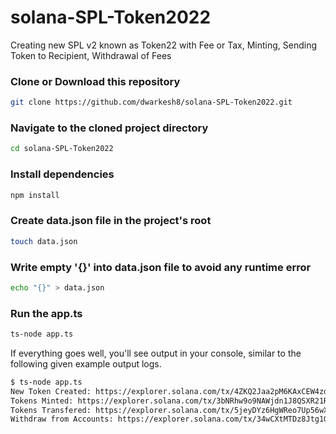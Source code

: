 # solana-SPL-Token2022
Creating new SPL v2 known as Token22 with Fee or Tax, Minting, Sending Token to Recipient, Withdrawal of Fees 

### Clone or Download this repository
```bash
git clone https://github.com/dwarkesh8/solana-SPL-Token2022.git
```

### Navigate to the cloned project directory
```bash
cd solana-SPL-Token2022
```

### Install dependencies
```bash
npm install
```

### Create data.json file in the project's root 
```bash
touch data.json
```

### Write empty '{}' into data.json file to avoid any runtime error  
```bash
echo "{}" > data.json
```

### Run the app.ts
```bash
ts-node app.ts
```

If everything goes well, you'll see output in your console, similar to the following given example output logs.

```bash
$ ts-node app.ts
New Token Created: https://explorer.solana.com/tx/4ZKQ2Jaa2pM6KAxCEW4zdC1vMQ28Pw6rjaTzTUJrrqTx79cgafddVsSZgJmf9t4bSwq3yaNaNdrVHP7YEzXQhCBF?cluster=devnet
Tokens Minted: https://explorer.solana.com/tx/3bNRhw9o9NAWjdn1J8QSXR21Rz4Kweb2ShzjyJ8q3zU6ooYNzpWTZKk9qXCD5EaWVeqpHZxJB3BDCc95Ksx1A7q?cluster=devnet
Tokens Transfered: https://explorer.solana.com/tx/5jeyDYz6HgWReo7Up56wXQViwYaDGp9WokhG8x1udvGUjsgumHQzdBBb1Y2XKmdxV623nXaVMm77MrCh6upSAem4?cluster=devnet
Withdraw from Accounts: https://explorer.solana.com/tx/34wCXtMTDz8Jtg1Ga3txukaA3PvdEegx6PBos16paNCooZFoGpxRycrqv94XLqEjKpmUhfNsbLrKarc4t48AvVtH?cluster=devnet
```
